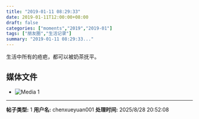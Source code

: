 ```yaml
---
title: "2019-01-11 08:29:33"
date: 2019-01-11T12:00:00+08:00
draft: false
categories: ["moments","2019","2019-01"]
tags: ["朋友圈","生活记录"]
summary: "2019-01-11 08:29:33..."
---
```


生活中所有的疮疤，都可以被奶茶抚平。

## 媒体文件

- ![Media 1](/Moments/photos/2019-01-11/201901110829330.jpg)

---

**帖子类型:** 1
**用户名:** chenxueyuan001
**处理时间:** 2025/8/28 20:52:08
